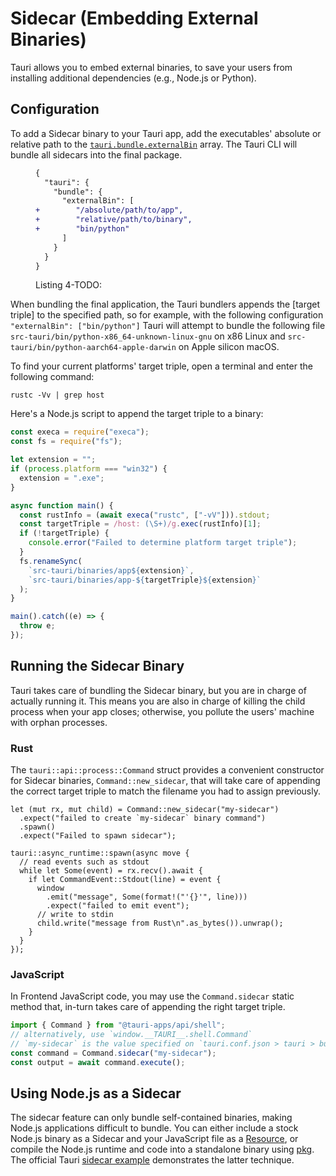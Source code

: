 # Sidecar (Embedding External Binaries)

Tauri allows you to embed external binaries, to save your users from
installing additional dependencies (e.g., Node.js or Python).

## Configuration

To add a Sidecar binary to your Tauri app, add the executables'
absolute or relative path to the [`tauri.bundle.externalBin`] array.
The Tauri CLI will bundle all sidecars into the final package.

<figure>

```diff
{
  "tauri": {
    "bundle": {
      "externalBin": [
+        "/absolute/path/to/app",
+        "relative/path/to/binary",
+        "bin/python"
      ]
    }
  }
}
```

<figcaption>Listing 4-TODO: </figcaption>
</figure>

When bundling the final application, the Tauri bundlers appends the
[target triple] to the specified path, so for example, with the
following configuration `"externalBin": ["bin/python"]` Tauri will
attempt to bundle the following file
`src-tauri/bin/python-x86_64-unknown-linux-gnu` on x86 Linux and
`src-tauri/bin/python-aarch64-apple-darwin` on Apple silicon macOS.

To find your current platforms' target triple, open a terminal and
enter the following command:

```console
rustc -Vv | grep host
```

Here's a Node.js script to append the target triple to a binary:

```javascript
const execa = require("execa");
const fs = require("fs");

let extension = "";
if (process.platform === "win32") {
  extension = ".exe";
}

async function main() {
  const rustInfo = (await execa("rustc", ["-vV"])).stdout;
  const targetTriple = /host: (\S+)/g.exec(rustInfo)[1];
  if (!targetTriple) {
    console.error("Failed to determine platform target triple");
  }
  fs.renameSync(
    `src-tauri/binaries/app${extension}`,
    `src-tauri/binaries/app-${targetTriple}${extension}`
  );
}

main().catch((e) => {
  throw e;
});
```

## Running the Sidecar Binary

Tauri takes care of bundling the Sidecar binary, but you are in charge
of actually running it. This means you are also in charge of killing
the child process when your app closes; otherwise, you pollute the
users' machine with orphan processes.

### Rust

The `tauri::api::process::Command` struct provides a convenient
constructor for Sidecar binaries, `Command::new_sidecar`, that will
take care of appending the correct target triple to match the filename
you had to assign previously.

```rust,ignore
let (mut rx, mut child) = Command::new_sidecar("my-sidecar")
  .expect("failed to create `my-sidecar` binary command")
  .spawn()
  .expect("Failed to spawn sidecar");

tauri::async_runtime::spawn(async move {
  // read events such as stdout
  while let Some(event) = rx.recv().await {
    if let CommandEvent::Stdout(line) = event {
      window
        .emit("message", Some(format!("'{}'", line)))
        .expect("failed to emit event");
      // write to stdin
      child.write("message from Rust\n".as_bytes()).unwrap();
    }
  }
});
```

### JavaScript

In Frontend JavaScript code, you may use the `Command.sidecar` static
method that, in-turn takes care of appending the right target triple.

```javascript
import { Command } from "@tauri-apps/api/shell";
// alternatively, use `window.__TAURI__.shell.Command`
// `my-sidecar` is the value specified on `tauri.conf.json > tauri > bundle > externalBin`
const command = Command.sidecar("my-sidecar");
const output = await command.execute();
```

## Using Node.js as a Sidecar

The sidecar feature can only bundle self-contained binaries, making
Node.js applications difficult to bundle. You can either include a
stock Node.js binary as a Sidecar and your JavaScript file as a
[Resource], or compile the Node.js runtime and code into a standalone
binary using [pkg]. The official Tauri [sidecar example] demonstrates
the latter technique.

[`tauri.bundle.externalbin`]: /docs/api/config#tauri.bundle
[sidecar example]:
  https://github.com/tauri-apps/tauri/tree/dev/examples/sidecar
[pkg]: https://github.com/vercel/pkg
[resource]: ../building/tauri-bundler.md#resources
